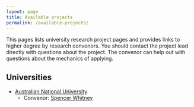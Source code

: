 ```yaml
---
layout: page
title: Available projects
permalink: /available-projects/
---
```


This pages lists university research project pages and provides links to higher degree by research convenors. You should contact the project lead directly with questions about the project. The convenor can help out with questions about the mechanics of applying.

## Universities

- [Australian National University](https://biology.anu.edu.au/research/projects?title_current=&field_groups_target_id=All&field_degree_type_tid=51&field_project_type_tid=71)
  - Convenor: [Spencer Whitney](https://biology.anu.edu.au/people/academics/spencer-whitney)
